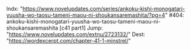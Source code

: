Indx: "https://www.novelupdates.com/series/ankoku-kishi-monogatari-yuusha-wo-taosu-tameni-maou-ni-shoukansaremashita/?pg=4"
#404: ankoku-kishi-monogatari-yuusha-wo-taosu-tameni-maou-ni-shoukansaremashita [c41 part1]
Jump: "https://www.novelupdates.com/extnu/2723132/"
Dest: "https://wordexcerpt.com/chapter-41-1-minstrel/"